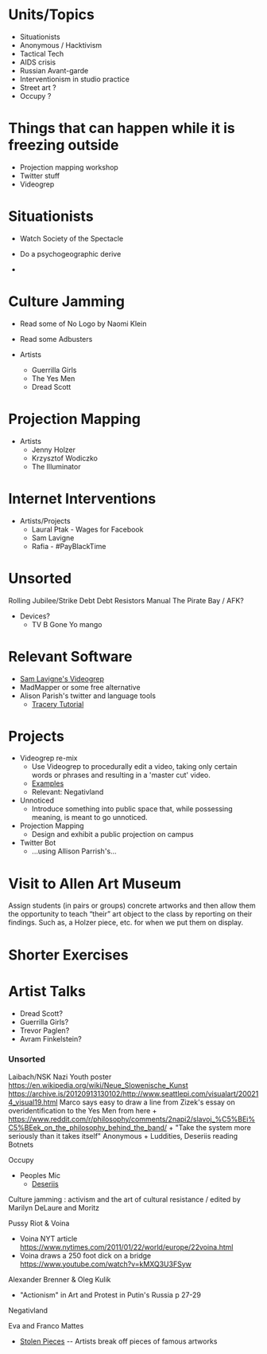 # Units/Topics

+ Situationists
+ Anonymous / Hacktivism
+ Tactical Tech
+ AIDS crisis
+ Russian Avant-garde
+ Interventionism in studio practice
+ Street art ?
+ Occupy ?

# Things that can happen while it is freezing outside

+ Projection mapping workshop
+ Twitter stuff
+ Videogrep

# Situationists

+ Watch Society of the Spectacle

+ Do a psychogeographic derive

+

# Culture Jamming

+ Read some of No Logo by Naomi Klein

+ Read some Adbusters

+ Artists
	+ Guerrilla Girls
	+ The Yes Men
	+ Dread Scott


# Projection Mapping

+ Artists
	+ Jenny Holzer
	+ Krzysztof Wodiczko
	+ The Illuminator

# Internet Interventions

+ Artists/Projects
	+ Laural Ptak - Wages for Facebook
	+ Sam Lavigne
	+ Rafia - #PayBlackTime

# Unsorted

Rolling Jubilee/Strike Debt
Debt Resistors Manual
The Pirate Bay / AFK?
+ Devices?
	+ TV B Gone
Yo mango

# Relevant Software

+ [Sam Lavigne's Videogrep](https://github.com/antiboredom/videogrep)
+ MadMapper or some free alternative
+ Alison Parish's twitter and language tools
	+ [Tracery Tutorial](http://air.decontextualize.com/tracery/)


# Projects

+ Videogrep re-mix
	+ Use Videogrep to procedurally edit a video, taking only certain words or phrases and resulting in a 'master cut' video.
	+ [Examples](http://lav.io/2014/06/videogrep-automatic-supercuts-with-python/)
	+ Relevant: Negativland
+ Unnoticed
	+ Introduce something into public space that, while possessing meaning, is meant to go unnoticed.
+ Projection Mapping
	+ Design and exhibit a public projection on campus
+ Twitter Bot
	+ ...using Allison Parrish's...

# Visit to Allen Art Museum

Assign students (in pairs or groups) concrete artworks and then allow them the opportunity to teach “their” art
object to the class by reporting on their findings. Such as, a Holzer piece, etc. for when we put them on display.

# Shorter Exercises



# Artist Talks

+ Dread Scott?
+ Guerrilla Girls?
+ Trevor Paglen?
+ Avram Finkelstein?


### Unsorted

Laibach/NSK Nazi Youth poster
https://en.wikipedia.org/wiki/Neue_Slowenische_Kunst
https://archive.is/20120913130102/http://www.seattlepi.com/visualart/200214_visual19.html
Marco says easy to draw a line from Zizek's essay on overidentification to the Yes Men from here
	+ https://www.reddit.com/r/philosophy/comments/2napi2/slavoj_%C5%BEi%C5%BEek_on_the_philosophy_behind_the_band/
		+ "Take the system more seriously than it takes itself"
Anonymous + Luddities, Deseriis reading
Botnets

Occupy
+ Peoples Mic
	+ [Deseriis]()

Culture jamming : activism and the art of cultural resistance / edited by Marilyn DeLaure and Moritz

Pussy Riot & Voina
+ Voina NYT article https://www.nytimes.com/2011/01/22/world/europe/22voina.html
+ Voina draws a 250 foot dick on a bridge https://www.youtube.com/watch?v=kMXQ3U3FSyw

Alexander Brenner & Oleg Kulik
+ "Actionism" in Art and Protest in Putin's Russia p 27-29

Negativland

Eva and Franco Mattes
+ [Stolen Pieces](https://0100101110101101.org/stolen-pieces/) -- Artists break off pieces of famous artworks
